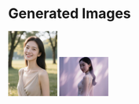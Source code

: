 # Generated Images



<img src="2025_10_13_01.webp" width="100"/> <img src="2025_10_13_02.webp" width="100"/>